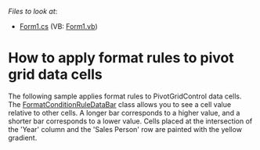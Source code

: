 <!-- default file list -->
*Files to look at*:

* [Form1.cs](./CS/WinFormsPivotGridFormatRules/Form1.cs) (VB: [Form1.vb](./VB/WinFormsPivotGridFormatRules/Form1.vb))
<!-- default file list end -->
# How to apply format rules to pivot grid data cells


<p>The following sample applies format rules to PivotGridControl data cells. The <a href="https://documentation.devexpress.com/#WindowsForms/clsDevExpressXtraEditorsFormatConditionRuleDataBartopic">FormatConditionRuleDataBar</a> class allows you to see a cell value relative to other cells. A longer bar corresponds to a higher value, and a shorter bar corresponds to a lower value. Cells placed at the intersection of the 'Year' column and the 'Sales Person' row are painted with the yellow gradient.</p>

<br/>


